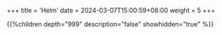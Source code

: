 +++
title = 'Helm'
date = 2024-03-07T15:00:59+08:00
weight = 5
+++

{{%children depth="999" description="false" showhidden="true" %}}